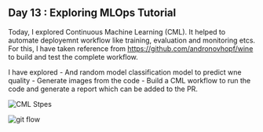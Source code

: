 ## Day 13 : Exploring MLOps Tutorial 

Today, I explored Continuous Machine Learning (CML). It helped to automate deployemnt workflow like training, evaluation and monitoring etcs.
For this, I have taken reference from https://github.com/andronovhopf/wine to build and test the complete workflow. 

I have explored 
    - And random model classification model to predict wne quality
    - Generate images from the code
    - Build a CML workflow to run the code and generate a report which can be added to the PR.
    
![CML Stpes](https://github.com/akpradhn/DSJ/tree/master/code-for-30-days/D13_github_Action/cml_code.png)

![git flow](https://github.com/akpradhn/DSJ/tree/master/code-for-30-days/D13_github_Action/cml_code.png)

